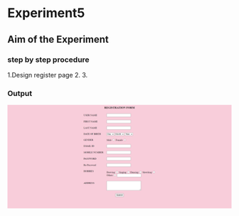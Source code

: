# Experiment5

## Aim of the Experiment


### step by step procedure
1.Design register page
2.
3.

### Output
![output](output.png)
